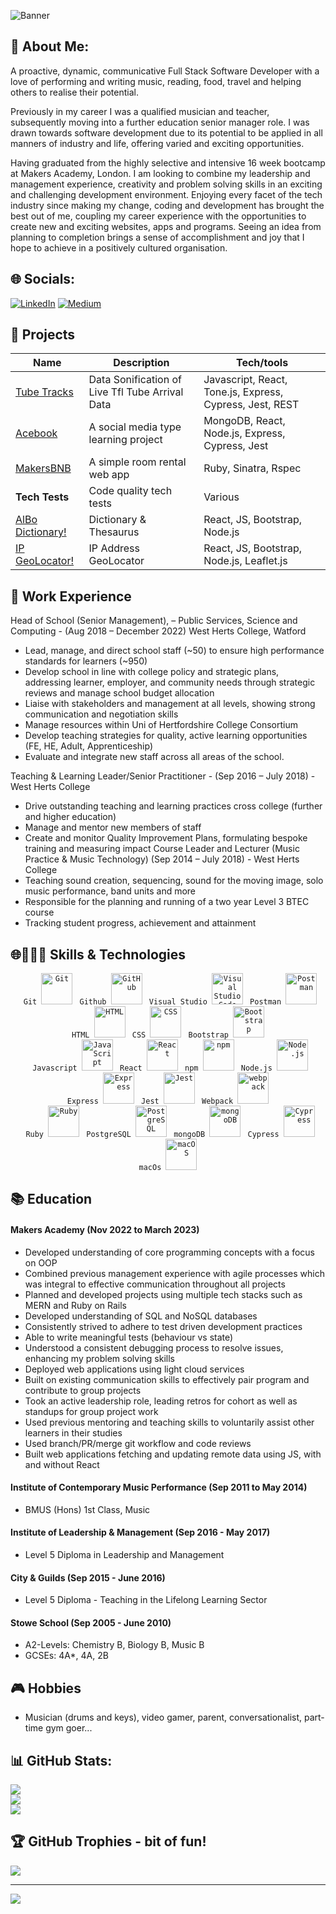 ![Banner](https://imgbox.com/Hv13rmjz)



## 💫 About Me:
A proactive, dynamic, communicative Full Stack Software Developer with a love of performing and writing music, reading, food, travel and helping others to realise their potential.

Previously in my career I was a qualified musician and teacher, subsequently moving into a further education senior manager role. I was drawn towards software development due to its potential to be applied in all manners of industry and life, offering varied and exciting opportunities.

Having graduated from the highly selective and intensive 16 week bootcamp at Makers Academy, London. I am looking to combine my leadership and management experience, creativity and problem solving skills in an exciting and challenging development environment. Enjoying every facet of the tech industry since making my change, coding and development has brought the best out of me, coupling my career experience with the opportunities to create new and exciting websites, apps and programs. Seeing an idea from planning to completion brings a sense of accomplishment and joy that I hope to achieve in a positively cultured organisation. 


## 🌐 Socials:
[![LinkedIn](https://img.shields.io/badge/LinkedIn-%230077B5.svg?logo=linkedin&logoColor=white)](https://linkedin.com/in/alex-bodian-54814593) [![Medium](https://img.shields.io/badge/Medium-12100E?logo=medium&logoColor=white)](https://medium.com/@ajnbodian) 


## 🚧 Projects

| Name                         | Description                  | Tech/tools                                       |
| ---------------------------- | ---------------------------- | ------------------------------------------------ |
| [Tube Tracks](https://github.com/abodian/tube-tracks)              | Data Sonification of Live Tfl Tube Arrival Data | Javascript, React, Tone.js, Express, Cypress, Jest, REST |
| [Acebook](https://github.com/abodian/acebook-team-water)                  | A social media type learning project      | MongoDB, React, Node.js, Express, Cypress, Jest  |
| [MakersBNB](https://github.com/abodian/makersbnb-ruby-seed)                | A simple room rental web app | Ruby, Sinatra, Rspec                             |
| **Tech Tests**               | Code quality tech tests      | Various                                          |
| [AlBo Dictionary!](https://github.com/abodian/dictionary-bootstrap)         | Dictionary & Thesaurus       | React, JS, Bootstrap, Node.js                    |
| [IP GeoLocator!](https://github.com/abodian/ip-address-tracker)         | IP Address GeoLocator       | React, JS, Bootstrap, Node.js, Leaflet.js                    |

## 💼 Work Experience

Head of School (Senior Management), – Public Services, Science and Computing - (Aug 2018 – December 2022) West Herts College, Watford
* Lead, manage, and direct school staff (~50) to ensure high performance standards for learners (~950)
* Develop school in line with college policy and strategic plans, addressing learner, employer, and community needs through
strategic reviews and manage school budget allocation
* Liaise with stakeholders and management at all levels, showing strong communication and negotiation skills
* Manage resources within Uni of Hertfordshire College Consortium
* Develop teaching strategies for quality, active learning opportunities (FE, HE, Adult, Apprenticeship)
* Evaluate and integrate new staff across all areas of the school.

Teaching & Learning Leader/Senior Practitioner - (Sep 2016 – July 2018) - West Herts College
* Drive outstanding teaching and learning practices cross college (further and higher education)
* Manage and mentor new members of staff
* Create and monitor Quality Improvement Plans, formulating bespoke training and measuring impact Course Leader and Lecturer (Music Practice & Music 
Technology) (Sep 2014 – July 2018) - West Herts College
* Teaching sound creation, sequencing, sound for the moving image, solo music performance, band units and more
* Responsible for the planning and running of a two year Level 3 BTEC course
* Tracking student progress, achievement and attainment

## 🌐👨🏻‍💻 Skills & Technologies

<div align="center">
	<code> Git <img height="50" src="https://user-images.githubusercontent.com/25181517/192108372-f71d70ac-7ae6-4c0d-8395-51d8870c2ef0.png" alt="Git" title="Git" /></code>
	<code> Github <img height="50" src="https://user-images.githubusercontent.com/25181517/192108374-8da61ba1-99ec-41d7-80b8-fb2f7c0a4948.png" alt="GitHub" title="GitHub" /></code>
	<code> Visual Studio <img height="50" src="https://user-images.githubusercontent.com/25181517/192108891-d86b6220-e232-423a-bf5f-90903e6887c3.png" alt="Visual Studio Code" title="Visual Studio Code" /></code>
	<code> Postman <img height="50" src="https://user-images.githubusercontent.com/25181517/192109061-e138ca71-337c-4019-8d42-4792fdaa7128.png" alt="Postman" title="Postman" /></code>
	<code> HTML <img height="50" src="https://user-images.githubusercontent.com/25181517/192158954-f88b5814-d510-4564-b285-dff7d6400dad.png" alt="HTML" title="HTML" /></code>
	<code> CSS <img height="50" src="https://user-images.githubusercontent.com/25181517/183898674-75a4a1b1-f960-4ea9-abcb-637170a00a75.png" alt="CSS" title="CSS" /></code>
	<code> Bootstrap <img height="50" src="https://user-images.githubusercontent.com/25181517/183898054-b3d693d4-dafb-4808-a509-bab54cf5de34.png" alt="Bootstrap" title="Bootstrap" /></code>
	<br />
	<code> Javascript <img height="50" src="https://user-images.githubusercontent.com/25181517/117447155-6a868a00-af3d-11eb-9cfe-245df15c9f3f.png" alt="JavaScript" title="JavaScript" /></code>
	<code> React <img height="50" src="https://user-images.githubusercontent.com/25181517/183897015-94a058a6-b86e-4e42-a37f-bf92061753e5.png" alt="React" title="React" /></code>
	<code> npm <img height="50" src="https://user-images.githubusercontent.com/25181517/121401671-49102800-c959-11eb-9f6f-74d49a5e1774.png" alt="npm" title="npm" /></code>
	<code> Node.js <img height="50" src="https://user-images.githubusercontent.com/25181517/183568594-85e280a7-0d7e-4d1a-9028-c8c2209e073c.png" alt="Node.js" title="Node.js" /></code>
	<code> Express <img height="50" src="https://user-images.githubusercontent.com/25181517/183859966-a3462d8d-1bc7-4880-b353-e2cbed900ed6.png" alt="Express" title="Express" /></code>
	<code> Jest <img height="50" src="https://user-images.githubusercontent.com/25181517/187955005-f4ca6f1a-e727-497b-b81b-93fb9726268e.png" alt="Jest" title="Jest" /></code>
	<code> Webpack <img height="50" src="https://user-images.githubusercontent.com/25181517/187955008-981340e6-b4cc-441b-80cf-7a5e94d29e7e.png" alt="webpack" title="webpack" /></code>
	<br />
	<code> Ruby <img height="50" src="https://user-images.githubusercontent.com/25181517/192603745-7d34df9e-7756-4756-a539-6a61badf7a80.png" alt="Ruby" title="Ruby" /></code>
	<code> PostgreSQL <img height="50" src="https://user-images.githubusercontent.com/25181517/117208740-bfb78400-adf5-11eb-97bb-09072b6bedfc.png" alt="PostgreSQL" title="PostgreSQL" /></code>
	<code> mongoDB <img height="50" src="https://user-images.githubusercontent.com/25181517/182884177-d48a8579-2cd0-447a-b9a6-ffc7cb02560e.png" alt="mongoDB" title="mongoDB" /></code>
	<code> Cypress <img height="50" src="https://user-images.githubusercontent.com/68279555/200387386-276c709f-380b-46cc-81fd-f292985927a8.png" alt="Cypress" title="Cypress" /></code>
	<code> macOs <img height="50" src="https://user-images.githubusercontent.com/25181517/186884152-ae609cca-8cf1-4175-8d60-1ce1fa078ca2.png" alt="macOS" title="macOS" /></code>
</div>


## 📚 Education

#### Makers Academy (Nov 2022 to March 2023)
* Developed understanding of core programming concepts with a focus on OOP
* Combined previous management experience with agile processes which was integral to effective communication throughout
all projects
* Planned and developed projects using multiple tech stacks such as MERN and Ruby on Rails
* Developed understanding of SQL and NoSQL databases
* Consistently strived to adhere to test driven development practices
* Able to write meaningful tests (behaviour vs state)
* Understood a consistent debugging process to resolve issues, enhancing my problem solving skills
* Deployed web applications using light cloud services
* Built on existing communication skills to effectively pair program and contribute to group projects
* Took an active leadership role, leading retros for cohort as well as standups for group project work
* Used previous mentoring and teaching skills to voluntarily assist other learners in their studies
* Used branch/PR/merge git workflow and code reviews
* Built web applications fetching and updating remote data using JS, with and without React

#### Institute of Contemporary Music Performance (Sep 2011 to May 2014)
* BMUS (Hons) 1st Class, Music

#### Institute of Leadership & Management (Sep 2016 - May 2017)
* Level 5 Diploma in Leadership and Management

#### City & Guilds (Sep 2015 - June 2016)
* Level 5 Diploma - Teaching in the Lifelong Learning Sector

#### Stowe School (Sep 2005 - June 2010)
* A2-Levels: Chemistry B, Biology B, Music B
* GCSEs: 4A*, 4A, 2B

## 🎮 Hobbies

* Musician (drums and keys), video gamer, parent, conversationalist, part-time gym goer...


## 📊 GitHub Stats:

![](https://github-readme-stats.vercel.app/api?username=abodian&theme=dark&hide_border=false&include_all_commits=true&count_private=true)<br/>
![](https://github-readme-streak-stats.herokuapp.com/?user=abodian&theme=dark&hide_border=false)<br/>
![](https://github-readme-stats.vercel.app/api/top-langs/?username=abodian&theme=dark&hide_border=false&include_all_commits=true&count_private=true&layout=compact)


## 🏆 GitHub Trophies - bit of fun!

![](https://github-profile-trophy.vercel.app/?username=abodian&theme=juicyfresh&no-frame=false&no-bg=false&margin-w=4)

---

[![](https://visitcount.itsvg.in/api?id=abodian&icon=0&color=0)](https://visitcount.itsvg.in)

